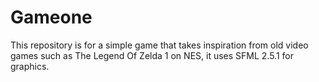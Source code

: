# Gameone
This repository is for a simple game that takes inspiration from old video games such as The Legend Of Zelda 1 on NES, it uses SFML 2.5.1 for graphics.
